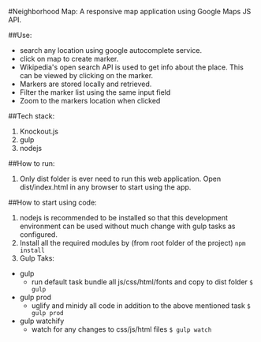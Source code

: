 #Neighborhood Map:
    A responsive map application using Google Maps JS API.

##Use:
-   search any location using google autocomplete service.
-   click on map to create marker.
-   Wikipedia's open search API is used to get info about the place. This can be viewed by clicking on the marker.
-   Markers are stored locally and retrieved.
-   Filter the marker list using the same input field
-   Zoom to the markers location when clicked

##Tech stack:
1. Knockout.js
1. gulp
1. nodejs

##How to run:
1. Only dist folder is ever need to run this web application. Open dist/index.html in any browser to start using the app.

##How to start using code:
1. nodejs is recommended to be installed so that this development environment can be used without much change with gulp tasks as configured.
2. Install all the required modules by (from root folder of the project)
    `npm install`
3. Gulp Taks:
* gulp 
    - run default task bundle all js/css/html/fonts and copy to dist folder 
        `$ gulp`
* gulp prod 
    - uglify and minidy all code in addition to the above mentioned task 
        `$ gulp prod`
* gulp watchify 
    - watch for any changes to css/js/html files 
        `$ gulp watch`
